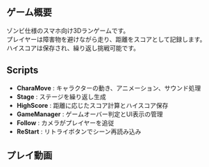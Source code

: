 ## ゲーム概要
ゾンビ仕様のスマホ向け3Dランゲームです。  
プレイヤーは障害物を避けながら走り、距離をスコアとして記録します。  
ハイスコアは保存され、繰り返し挑戦可能です。

## Scripts
- **CharaMove**   : キャラクターの動き、アニメーション、サウンド処理
- **Stage**       : ステージを繰り返し生成
- **HighScore**   : 距離に応じたスコア計算とハイスコア保存
- **GameManager** : ゲームオーバー判定とUI表示の管理
- **Follow**      : カメラがプレイヤーを追従
- **ReStart**     : リトライボタンでシーン再読み込み

## プレイ動画
